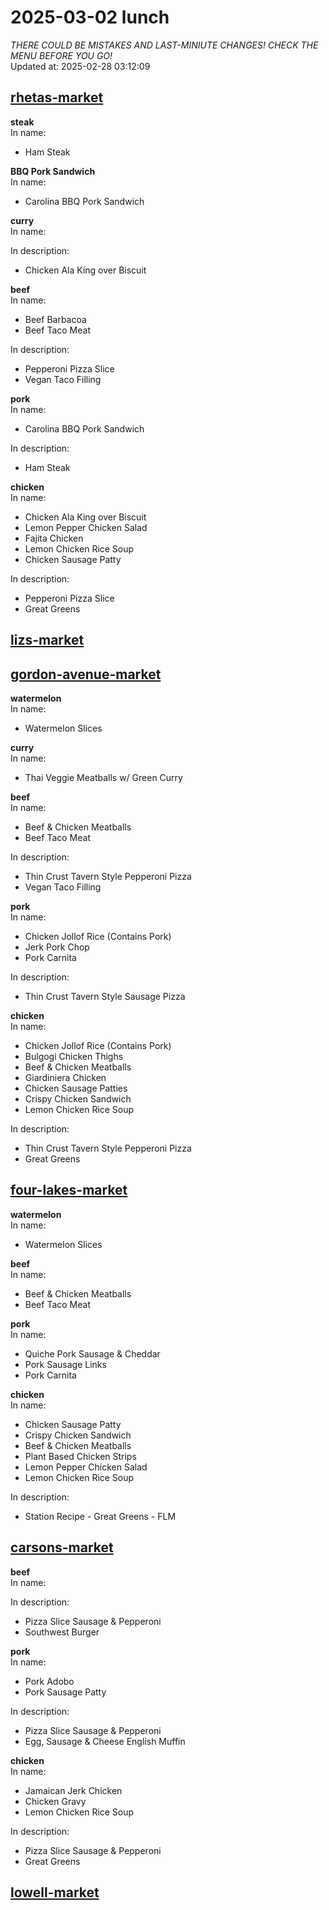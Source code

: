 # 2025-03-02 lunch  
*THERE COULD BE MISTAKES AND LAST-MINIUTE CHANGES! CHECK THE MENU BEFORE YOU GO!*  
Updated at: 2025-02-28 03:12:09  
## [rhetas-market](https://wisc-housingdining.nutrislice.com/menu/rhetas-market/lunch/2025-03-02)  
**steak**  
In name:   
 - Ham Steak  
  
**BBQ Pork Sandwich**  
In name:   
 - Carolina BBQ Pork Sandwich  
  
**curry**  
In name:   
  
In description:   
 - Chicken Ala King over Biscuit  
  
**beef**  
In name:   
 - Beef Barbacoa  
 - Beef Taco Meat  
  
In description:   
 - Pepperoni Pizza Slice  
 - Vegan Taco Filling  
  
**pork**  
In name:   
 - Carolina BBQ Pork Sandwich  
  
In description:   
 - Ham Steak  
  
**chicken**  
In name:   
 - Chicken Ala King over Biscuit  
 - Lemon Pepper Chicken Salad  
 - Fajita Chicken  
 - Lemon Chicken Rice Soup  
 - Chicken Sausage Patty  
  
In description:   
 - Pepperoni Pizza Slice  
 - Great Greens  
  
## [lizs-market](https://wisc-housingdining.nutrislice.com/menu/lizs-market/lunch/2025-03-02)  
## [gordon-avenue-market](https://wisc-housingdining.nutrislice.com/menu/gordon-avenue-market/lunch/2025-03-02)  
**watermelon**  
In name:   
 - Watermelon Slices  
  
**curry**  
In name:   
 - Thai Veggie Meatballs w/ Green Curry  
  
**beef**  
In name:   
 - Beef & Chicken Meatballs  
 - Beef Taco Meat  
  
In description:   
 - Thin Crust Tavern Style Pepperoni Pizza  
 - Vegan Taco Filling  
  
**pork**  
In name:   
 - Chicken Jollof Rice (Contains Pork)  
 - Jerk Pork Chop  
 - Pork Carnita  
  
In description:   
 - Thin Crust Tavern Style Sausage Pizza  
  
**chicken**  
In name:   
 - Chicken Jollof Rice (Contains Pork)  
 - Bulgogi Chicken Thighs  
 - Beef & Chicken Meatballs  
 - Giardiniera Chicken  
 - Chicken Sausage Patties  
 - Crispy Chicken Sandwich  
 - Lemon Chicken Rice Soup  
  
In description:   
 - Thin Crust Tavern Style Pepperoni Pizza  
 - Great Greens  
  
## [four-lakes-market](https://wisc-housingdining.nutrislice.com/menu/four-lakes-market/lunch/2025-03-02)  
**watermelon**  
In name:   
 - Watermelon Slices  
  
**beef**  
In name:   
 - Beef & Chicken Meatballs  
 - Beef Taco Meat  
  
**pork**  
In name:   
 - Quiche Pork Sausage & Cheddar  
 - Pork Sausage Links  
 - Pork Carnita  
  
**chicken**  
In name:   
 - Chicken Sausage Patty  
 - Crispy Chicken Sandwich  
 - Beef & Chicken Meatballs  
 - Plant Based Chicken Strips  
 - Lemon Pepper Chicken Salad  
 - Lemon Chicken Rice Soup  
  
In description:   
 - Station Recipe - Great Greens - FLM  
  
## [carsons-market](https://wisc-housingdining.nutrislice.com/menu/carsons-market/lunch/2025-03-02)  
**beef**  
In name:   
  
In description:   
 - Pizza Slice Sausage & Pepperoni  
 - Southwest Burger  
  
**pork**  
In name:   
 - Pork Adobo  
 - Pork Sausage Patty  
  
In description:   
 - Pizza Slice Sausage & Pepperoni  
 - Egg, Sausage & Cheese English Muffin  
  
**chicken**  
In name:   
 - Jamaican Jerk Chicken  
 - Chicken Gravy  
 - Lemon Chicken Rice Soup  
  
In description:   
 - Pizza Slice Sausage & Pepperoni  
 - Great Greens  
  
## [lowell-market](https://wisc-housingdining.nutrislice.com/menu/lowell-market/lunch/2025-03-02)  
  
